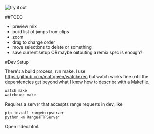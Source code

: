 ![try it out](http://remixcast.com/editor/)

##TODO

* preview mix
* build list of jumps from clips
* zoom
* drag to change order
* move selections to delete or something
* save current setup OR maybe outputing a remix spec is enough?

#Dev Setup

There's a build process, run make. I use https://github.com/mattgreen/watchexec
but watch works fine until the dependencies get beyond what I know how to
describe with a Makefile.

    watch make
    watchexec make

Requires a server that accespts range requests in dev, like

    pip install rangehttpserver
    python -m RangeHTTPServer

Open index.html.
